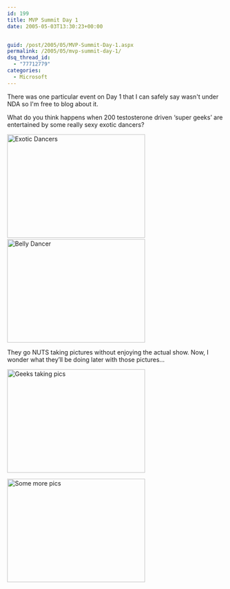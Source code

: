 ```yaml
---
id: 199
title: MVP Summit Day 1
date: 2005-05-03T13:30:23+00:00


guid: /post/2005/05/MVP-Summit-Day-1.aspx
permalink: /2005/05/mvp-summit-day-1/
dsq_thread_id:
  - "77712779"
categories:
  - Microsoft
---
```

<p>There was one particular event on Day 1 that I can safely say wasn't under NDA so I'm free to blog about it. </p>
<p>What do you think happens when 200 testosterone driven&nbsp;&lsquo;super geeks&rsquo; are entertained by some really sexy exotic dancers?</p>
<p><img height="240" alt="Exotic Dancers" src="https://merill.net/wp-content/uploads/contentbinary/HPIM0345_small.jpg" width="320" border="0" />&nbsp;<img height="240" alt="Belly Dancer" src="https://merill.net/wp-content/uploads/contentbinary/IMG_0752_small.jpg" width="320" border="0" /></p>
<p>They go NUTS taking pictures without enjoying the actual show. Now, I wonder what they&rsquo;ll be doing later with those pictures&hellip;</p>
<p><img height="240" alt="Geeks taking pics" src="https://merill.net/wp-content/uploads/contentbinary/IMG_0732_small.jpg" width="320" border="0" /></p>
<p><img height="240" alt="Some more pics" src="https://merill.net/wp-content/uploads/contentbinary/IMG_0733_small.jpg" width="320" border="0" /></p>